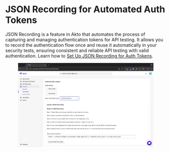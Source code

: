 # JSON Recording for Automated Auth Tokens

JSON Recording is a feature in Akto that automates the process of capturing and managing authentication tokens for API testing. It allows you to record the authentication flow once and reuse it automatically in your security tests, ensuring consistent and reliable API testing with valid authentication. Learn how to [Set Up JSON Recording for Auth Tokens](../how-to/set-up-json-recording-for-auth-tokens.md).

<figure><img src="../../.gitbook/assets/image (4) (1).png" alt=""><figcaption></figcaption></figure>
